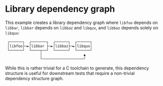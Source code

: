 # Library dependency graph

This example creates a library dependency graph where `libfoo` depends on `libbar`, `libbar` depends on `libbaz` and `libqux`, and `libbaz` depends solely on `libqux`:

```
 ┌──────┐  ┌───────┐  ┌──────┐  ┌──────┐
 │libfoo├─►│libbar ├─►│libbaz├─►│libqux│
 └──────┘  └────┬──┘  └──────┘  └──────┘
                │                   ▲
                └───────────────────┘
```

While this is rather trivial for a C toolchain to generate, this dependency structure is useful for downstream tests that require a non-trivial dependency structure graph.
